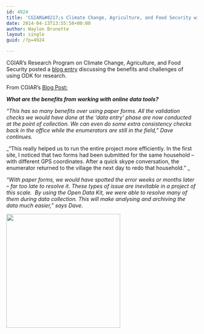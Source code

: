 ```yaml
---
id: 4924
title: 'CGIAR&#8217;s Climate Change, Agriculture, and Food Security with ODK'
date: 2014-04-13T13:55:58+00:00
author: Waylon Brunette
layout: single
guid: /?p=4924

---
```

CGIAR&#8217;s Research Program on Climate Change, Agriculture, and Food Security posted a [blog entry](http://ccafs.cgiar.org/blog/agriculture-and-climate-change-research-meet-high-tech-world-easy-use-online-data-kit) discussing the benefits and challenges of using ODK for research.

From CGIAR&#8217;s [Blog Post:](http://ccafs.cgiar.org/blog/agriculture-and-climate-change-research-meet-high-tech-world-easy-use-online-data-kit)

**_What are the benefits from working with online data tools?_** 

_“This has so many benefits over using paper forms. All the validation checks we would have done at the ‘data entry’ phase are now conducted at the point of collection. We can even do some extra consistency checks back in the office while the enumerators are still in the field,” Dave continues._

_&#8220;This really helped us to run the entire project more efficiently. In the first site, I noticed that two forms had been submitted for the same household – with different GPS coordinates. After a quick skype conversation, the enumerator returned to the village the next day to redo that household.&#8221; _

_&#8220;With paper forms, we would have spotted the error weeks or months later – far too late to resolve it. These types of issue are inevitable in a project of this scale.  By using the Open Data Kit, we were able to resolve many of them during data collection. This will make analysing and archiving the data much easier,” says Dave._

<img src=http://ccafs.cgiar.org/sites/default/files/images/BF01-TO23-179-1.jpg width="300">
